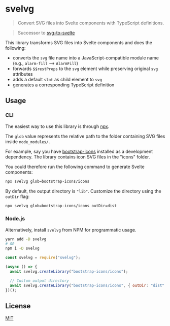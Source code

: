 # svelvg

> Convert SVG files into Svelte components with TypeScript definitions.

> Successor to [svg-to-svelte](https://github.com/metonym/svg-to-svelte)

This library transforms SVG files into Svelte components and does the following:

- converts the `svg` file name into a JavaScript-compatible module name (e.g., `alarm-fill` --> `AlarmFill`)
- forwards `$$restProps` to the `svg` element while preserving original `svg` attributes
- adds a default `slot` as child element to `svg`
- generates a corresponding TypeScript definition

## Usage

### CLI

The easiest way to use this library is through [npx](https://nodejs.dev/learn/the-npx-nodejs-package-runner).

The `glob` value represents the relative path to the folder containing SVG files inside `node_modules/`.

For example, say you have [bootstrap-icons](https://github.com/twbs/icons) installed as a development dependency. The library contains icon SVG files in the "icons" folder.

You could therefore run the following command to generate Svelte components:

```sh
npx svelvg glob=bootstrap-icons/icons
```

By default, the output directory is `"lib"`. Customize the directory using the `outDir` flag:

```sh
npx svelvg glob=bootstrap-icons/icons outDir=dist
```

### Node.js

Alternatively, install `svelvg` from NPM for programmatic usage.

```sh
yarn add -D svelvg
# OR
npm i -D svelvg
```

```js
const svelvg = require("svelvg");

(async () => {
  await svelvg.createLibrary("bootstrap-icons/icons");

  // Custom output directory
  await svelvg.createLibrary("bootstrap-icons/icons", { outDir: "dist" });
})();
```

## License

[MIT](LICENSE)
